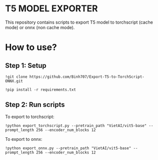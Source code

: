 # T5 MODEL EXPORTER

This repository contains scripts to export T5 model to torchscript (cache mode) or onnx (non cache mode).

# How to use?
## Step 1: Setup
```
!git clone https://github.com/Binh707/Export-T5-to-TorchScript-ONNX.git
```
```
!pip install -r requirements.txt
```

## Step 2: Run scripts
To export to torchscript:
```
!python export_torchscript.py --pretrain_path "VietAI/vit5-base" --prompt_length 256 --encoder_num_blocks 12
```

To export to onnx:
```
!python export_onnx.py --pretrain_path "VietAI/vit5-base" --prompt_length 256 --encoder_num_blocks 12
```
